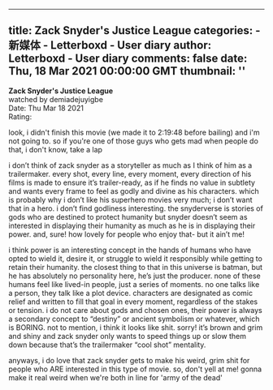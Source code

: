 
---
title: Zack Snyder's Justice League
categories: 
    - 新媒体
    - Letterboxd - User diary
author: Letterboxd - User diary
comments: false
date: Thu, 18 Mar 2021 00:00:00 GMT
thumbnail: ''
---

<div>   
<b>Zack Snyder's Justice League</b><br>watched by demiadejuyigbe<br>Date: Thu Mar 18 2021<br>Rating:  <br>








<div>



<div><p>look, i didn't finish this movie (we made it to 2:19:48 before bailing) and i'm not going to. so if you're one of those guys who gets mad when people do that, i don't know, take a lap</p><p>i don’t think of zack snyder as a storyteller as much as I think of him as a trailermaker. every shot, every line, every moment, every direction of his films is made to ensure it’s trailer-ready, as if he finds no value in subtlety and wants every frame to feel as godly and divine as his characters. which is probably why i don’t like his superhero movies very much; i don’t want that in a hero. i don’t find godliness interesting. the snyderverse is stories of gods who are destined to protect humanity but snyder doesn’t seem as interested in displaying their humanity as much as he is in displaying their power. and, sure! how lovely for people who enjoy that- but it ain’t me!</p><p>i think power is an interesting concept in the hands of humans who have opted to wield it, desire it, or struggle to wield it responsibly while getting to retain their humanity. the closest thing to that in this universe is batman, but he has absolutely no personality here, he’s just the producer. none of these humans feel like lived-in people, just a series of moments. no one talks like a person, they talk like a plot device. characters are designated as comic relief and written to fill that goal in every moment, regardless of the stakes or tension. i do not care about gods and chosen ones, their power is always a secondary concept to “destiny” or ancient symbolism or whatever, which is BORING. not to mention, i think it looks like shit. sorry! it’s brown and grim and shiny and zack snyder only wants to speed things up or slow them down because that’s the trailermaker “cool shot” mentality.</p><p>anyways, i do love that zack snyder gets to make his weird, grim shit for people who ARE interested in this type of movie. so, don't yell at me! gonna make it real weird when we're both in line for 'army of the dead'</p></div>

</div>
  
</div>
            